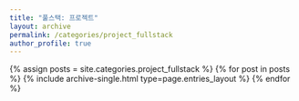 ```yaml
---
title: "풀스택: 프로젝트"
layout: archive
permalink: /categories/project_fullstack
author_profile: true
---
```

{% assign posts = site.categories.project_fullstack %}
{% for post in posts %} {% include archive-single.html type=page.entries_layout %} {% endfor %}
